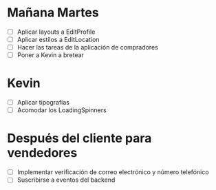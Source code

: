# Mañana Martes
+ [ ] Aplicar layouts a EditProfile
+ [ ] Aplicar estilos a EditLocation
+ [ ] Hacer las tareas de la aplicación de compradores
+ [ ] Poner a Kevin a bretear

# Kevin
+ [ ] Aplicar tipografías
+ [ ] Acomodar los LoadingSpinners

# Después del cliente para vendedores
+ [ ] Implementar verificación de correo electrónico y número telefónico
+ [ ] Suscribirse a eventos del backend
